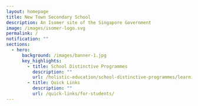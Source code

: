 ```yaml
---
layout: homepage
title: New Town Secondary School
description: An Isomer site of the Singapore Government
image: /images/isomer-logo.svg
permalink: /
notification: ""
sections:
  - hero:
      background: /images/banner-1.jpg
      key_highlights:
        - title: School Distinctive Programmes
          description: ""
          url: /holistic-education/school-distinctive-programmes/learning-for-life-llp-from-2023/
        - title: Quick Links
          description: ""
          url: /quick-links/for-students/
---
```

